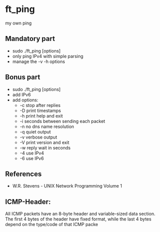 # ft_ping
my own ping

## Mandatory part
- sudo ./ft_ping [options] <destination>
- only ping IPv4 with simple parsing
- manage the -v -h options

## Bonus part
- sudo ./ft_ping [options] <destination>
- add IPv6
- add options:
	- -c <count>         stop after <count> replies
	- -D                 print timestamps
	- -h                 print help and exit
	- -i <interval>      seconds between sending each packet
	- -n                 no dns name resolution
	- -q                 quiet output
	- -v                 verbose output
	- -V                 print version and exit
	- -w <deadline>      reply wait <deadline> in seconds
	- -4                 use IPv4
	- -6                 use IPv6

## References
- W.R. Stevens - UNIX Network Programming Volume 1

## ICMP-Header:
All ICMP packets have an 8-byte header and variable-sized data section. The first 4 bytes of the header have fixed format, while the last 4 bytes depend on the type/code of that ICMP packe
